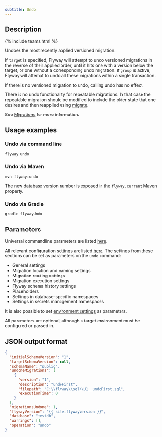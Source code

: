 ```yaml
---
subtitle: Undo
---
```


## Description

{% include teams.html %}

Undoes the most recently applied versioned migration.

If `target` is specified, Flyway will attempt to undo versioned migrations in the reverse of their applied order, until it hits
one with a version below the target, or one without a corresponding undo migration. If `group` is active, Flyway will attempt to undo all these migrations within a
single transaction.

If there is no versioned migration to undo, calling undo has no effect.

There is no undo functionality for repeatable migrations. In that case the repeatable migration should be modified to
include the older state that one desires and then reapplied using [migrate](Commands/migrate).

See [Migrations](https://documentation.red-gate.com/display/FD/Migrations) for more information.

## Usage examples

### Undo via command line

```bash
flyway undo
```

### Undo via Maven

```bash
mvn flyway:undo
```

The new database version number is exposed in the `flyway.current` Maven property.

### Undo via Gradle

```bash
gradle flywayUndo
```

## Parameters

Universal commandline parameters are listed [here](<Command-line Parameters>).

All relevant configuration settings are listed [here](<Configuration/Flyway Namespace>). The settings from these sections can be set as parameters on the `undo` command:
* General settings
* Migration location and naming settings
* Migration reading settings
* Migration execution settings
* Flyway schema history settings
* Placeholders
* Settings in database-specific namespaces
* Settings in secrets management namespaces
  
It is also possible to set [environment settings](<Configuration/Environments Namespace>) as parameters.

All parameters are optional, although a target environment must be configured or passed in.

## JSON output format

```json
{
  "initialSchemaVersion": "1",
  "targetSchemaVersion": null,
  "schemaName": "public",
  "undoneMigrations": [
    {
      "version": "1",
      "description": "undoFirst",
      "filepath": "C:\\flyway\\sql\\U1__undoFirst.sql",
      "executionTime": 0
    }
  ],
  "migrationsUndone": 1,
  "flywayVersion": "{{ site.flywayVersion }}",
  "database": "testdb",
  "warnings": [],
  "operation": "undo"
}
```
